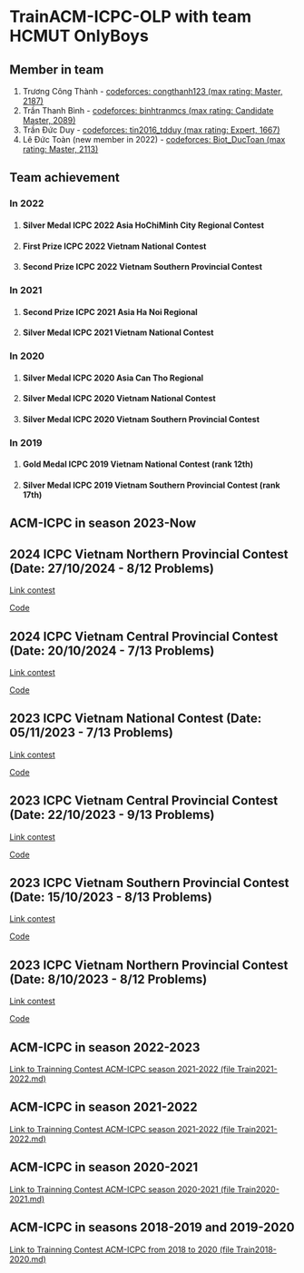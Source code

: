 # TrainACM-ICPC-OLP with team HCMUT OnlyBoys

## Member in team
1. Trương Công Thành - [codeforces: congthanh123 (max rating: Master, 2187)](https://codeforces.com/profile/congthanh123)
2. Trần Thanh Bình - [codeforces: binhtranmcs (max rating: Candidate Master, 2089)](https://codeforces.com/profile/binhtranmcs)
3. Trần Đức Duy - [codeforces: tin2016_tdduy (max rating: Expert, 1667)](https://codeforces.com/profile/tin2016_tdduy)
4. Lê Đức Toàn (new member in 2022) - [codeforces: Biot_DucToan (max rating: Master, 2113)](https://codeforces.com/profile/Biot_DucToan)

## Team achievement

### In 2022
1. #### Silver Medal ICPC 2022 Asia HoChiMinh City Regional Contest
2. #### First Prize ICPC 2022 Vietnam National Contest
3. #### Second Prize ICPC 2022 Vietnam Southern Provincial Contest

### In 2021
1. #### Second Prize ICPC 2021 Asia Ha Noi Regional
2. #### Silver Medal ICPC 2021 Vietnam National Contest

### In 2020
1. #### Silver Medal ICPC 2020 Asia Can Tho Regional
2. #### Silver Medal ICPC 2020 Vietnam National Contest
3. #### Silver Medal ICPC 2020 Vietnam Southern Provincial Contest

### In 2019
1. #### Gold Medal ICPC 2019 Vietnam National Contest (rank 12th)
2. #### Silver Medal ICPC 2019 Vietnam Southern Provincial Contest (rank 17th)

## ACM-ICPC in season 2023-Now
## 2024 ICPC Vietnam Northern Provincial Contest (Date: 27/10/2024 - 8/12 Problems)

[Link contest](https://oj.vnoi.info/contest/icpc24_mb)

[Code](https://github.com/truongcongthanh2000/TrainACM-ICPC-OLP/tree/master/2024%20ICPC%20Vietnam%20Northern%20Provincial%20Contest)
## 2024 ICPC Vietnam Central Provincial Contest (Date: 20/10/2024 - 7/13 Problems)

[Link contest](https://oj.vnoi.info/contest/icpc24_mt)

[Code](https://github.com/truongcongthanh2000/TrainACM-ICPC-OLP/tree/master/2024%20ICPC%20Vietnam%20Central%20Provincial%20Contest)

## 2023 ICPC Vietnam National Contest (Date: 05/11/2023 - 7/13 Problems)

[Link contest](https://oj.vnoi.info/contest/icpc23_national)

[Code](https://github.com/truongcongthanh2000/TrainACM-ICPC-OLP/tree/master/2023%20ICPC%20Vietnam%20National%20Contest)

## 2023 ICPC Vietnam Central Provincial Contest (Date: 22/10/2023 - 9/13 Problems)

[Link contest](https://oj.vnoi.info/contest/icpc23_mt)

[Code](https://github.com/truongcongthanh2000/TrainACM-ICPC-OLP/tree/master/2023%20ICPC%20Vietnam%20Central%20Provincial%20Contest)

## 2023 ICPC Vietnam Southern Provincial Contest (Date: 15/10/2023 - 8/13 Problems)

[Link contest](https://oj.vnoi.info/contest/icpc23_mn)

[Code](https://github.com/truongcongthanh2000/TrainACM-ICPC-OLP/tree/master/2023%20ICPC%20Vietnam%20Southern%20Provincial%20Contest)

## 2023 ICPC Vietnam Northern Provincial Contest (Date: 8/10/2023 - 8/12 Problems)

[Link contest](https://oj.vnoi.info/contest/icpc23_mb)

[Code](https://github.com/truongcongthanh2000/TrainACM-ICPC-OLP/tree/master/2023%20ICPC%20Vietnam%20Northern%20Provincial%20Contest)

## ACM-ICPC in season 2022-2023
[Link to Trainning Contest ACM-ICPC season 2021-2022 (file Train2021-2022.md)](https://github.com/truongcongthanh2000/TrainACM-ICPC-OLP/blob/master/Train2022-2023.md)

## ACM-ICPC in season 2021-2022

[Link to Trainning Contest ACM-ICPC season 2021-2022 (file Train2021-2022.md)](https://github.com/truongcongthanh2000/TrainACM-ICPC-OLP/blob/master/Train2021-2022.md)

## ACM-ICPC in season 2020-2021

[Link to Trainning Contest ACM-ICPC season 2020-2021 (file Train2020-2021.md)](https://github.com/truongcongthanh2000/TrainACM-ICPC-OLP/blob/master/Train2020-2021.md)

## ACM-ICPC in seasons 2018-2019 and 2019-2020

[Link to Trainning Contest ACM-ICPC from 2018 to 2020 (file Train2018-2020.md)](https://github.com/truongcongthanh2000/TrainACM-ICPC-OLP/blob/master/Train2018-2020.md)




